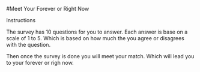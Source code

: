 #Meet Your Forever or Right Now


Instructions

The survey has 10 questions for you to answer. Each answer is base on a scale of 1 to 5. Which is based on how much the you agree or disagrees with the question.

Then once the survey is done you will meet your match. Which will lead you to your forever or righ now. 
